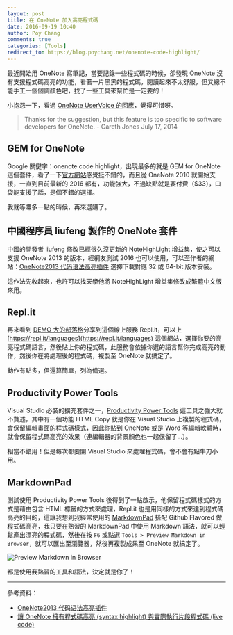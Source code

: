 ```yaml
---
layout: post
title: 在 OneNote 加入高亮程式碼
date: 2016-09-19 10:40
author: Poy Chang
comments: true
categories: [Tools]
redirect_to: https://blog.poychang.net/onenote-code-highlight/
---
```

最近開始用 OneNote 寫筆記，當要記錄一些程式碼的時候，卻發現 OneNote 沒有支援程式碼高亮的功能，看著一片黑黑的程式碼，閱讀起來不太舒服，但又總不能手工一個個調顏色吧，找了一些工具來幫忙是一定要的！

小抱怨一下，看過 [OneNote UserVoice 的回應](https://onenote.uservoice.com/forums/245490-onenote-developer-apis/suggestions/5688964-syntax-highlighting)，覺得可惜呀。

>Thanks for the suggestion, but this feature is too specific to software developers for OneNote. - Gareth Jones July 17, 2014

## GEM for OneNote

Google 關鍵字：onenote code highlight，出現最多的就是 GEM for OneNote 這個套件，看了一下[官方網站](http://www.onenotegem.com/gem-for-onenote.html)感覺挺不錯的，而且從 OneNote 2010 就開始支援，一直到目前最新的 2016 都有，功能強大，不過缺點就是要付費（$33），口袋能支援了話，是個不錯的選擇。

我就等賺多一點的時候，再來選購了。

## 中國程序員 liufeng 製作的 OneNote 套件

中國的開發者 liufeng 修改已經很久沒更新的 NoteHighLight 增益集，使之可以支援 OneNote 2013 的版本，經網友測試 2016 也可以使用，可以至作者的網站：[OneNote2013 代码语法高亮插件](http://blog.home-ml.com/wordpress/?p=1) 選擇下載對應 32 或 64-bit 版本安裝。

這作法先收起來，也許可以找天學他將 NoteHighLight 增益集修改成繁體中文版來用。

## Repl.it

再來看到 [DEMO 大的部落格](http://demo.tc/post/830)分享到這個線上服務 Repl.it，可以上 [https://repl.it/languages](https://repl.it/languages) 這個網站，選擇你要的高亮程式碼語言，然後貼上你的程式碼，此服務會依據你選的語言幫你完成高亮的動作，然後你在將處理後的程式碼，複製至 OneNote 就搞定了。

動作有點多，但還算簡單，列為備選。

## Productivity Power Tools

Visual Studio 必裝的擴充套件之一，[Productivity Power Tools](https://github.com/Microsoft/VS-PPT) 這工具之強大就不贅述，其中有一個功能 HTML Copy 就是你在 Visual Studio 上複製的程式碼，會保留編輯畫面的程式碼樣式，因此你貼到 OneNote 或是 Word 等編輯軟體時，就會保留程式碼高亮的效果（連編輯器的背景顏色也一起保留了...）。

相當不錯用！但是每次都要開 Visual Studio 來處理程式碼，會不會有點牛刀小用。

## MarkdownPad

測試使用 Productivity Power Tools 後得到了一點啟示，他保留程式碼樣式的方式是藉由包含 HTML 標籤的方式來處理，Repl.it 也是用同樣的方式來達到程式碼高亮的目的，這讓我想到我經常使用的 [MarkdownPad](http://markdownpad.com/) 搭配 Github Flavored 做程式碼高亮，我只要在熟習的 MarkdownPad 中使用 Markdown 語法，就可以輕鬆產出漂亮的程式碼，然後在按 `F6` 或點選 `Tools > Preview Markdown in Browser`，就可以匯出至瀏覽器，然後再複製成果至 OneNote 就搞定了。

![Preview Markdown in Browser](http://i.imgur.com/AaKgQHj.png)

都是使用我熟習的工具和語法，決定就是你了！

----------

參考資料：

* [OneNote2013 代码语法高亮插件](http://blog.home-ml.com/wordpress/?p=1)
* [讓 OneNote 擁有程式碼高亮 (syntax highlight) 與實際執行片段程式碼 (live code)](http://demo.tc/post/830)